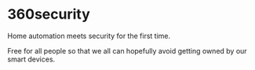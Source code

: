 # 360security

Home automation meets security for the first time. 

Free for all people so that we all can hopefully avoid getting owned by our smart devices.
